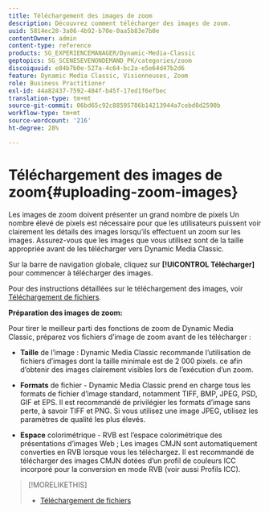 ```yaml
---
title: Téléchargement des images de zoom
description: Découvrez comment télécharger des images de zoom.
uuid: 5814ec28-3a06-4b92-b70e-0aa5b83e7b0e
contentOwner: admin
content-type: reference
products: SG_EXPERIENCEMANAGER/Dynamic-Media-Classic
geptopics: SG_SCENESEVENONDEMAND_PK/categories/zoom
discoiquuid: e84b7b0e-527a-4c64-bc2a-e5e64d47b2d6
feature: Dynamic Media Classic, Visionneuses, Zoom
role: Business Practitioner
exl-id: 44a82437-7592-484f-b45f-17ed1f6efbec
translation-type: tm+mt
source-git-commit: 06bd65c92c88595786b14213944a7cebd0d2590b
workflow-type: tm+mt
source-wordcount: '216'
ht-degree: 28%

---
```


# Téléchargement des images de zoom{#uploading-zoom-images}

Les images de zoom doivent présenter un grand nombre de pixels Un nombre élevé de pixels est nécessaire pour que les utilisateurs puissent voir clairement les détails des images lorsqu’ils effectuent un zoom sur les images. Assurez-vous que les images que vous utilisez sont de la taille appropriée avant de les télécharger vers Dynamic Media Classic.

Sur la barre de navigation globale, cliquez sur **[!UICONTROL Télécharger]** pour commencer à télécharger des images.

Pour des instructions détaillées sur le téléchargement des images, voir [Téléchargement de fichiers](uploading-files.md#uploading_files).

**Préparation des images de zoom:**

Pour tirer le meilleur parti des fonctions de zoom de Dynamic Media Classic, préparez vos fichiers d’image de zoom avant de les télécharger :

* **Taille**  de l’image : Dynamic Media Classic recommande l’utilisation de fichiers d’images dont la taille minimale est de 2 000 pixels. ce afin d’obtenir des images clairement visibles lors de l’exécution d’un zoom.

* **Formats**  de fichier - Dynamic Media Classic prend en charge tous les formats de fichier d’image standard, notamment TIFF, BMP, JPEG, PSD, GIF et EPS. Il est recommandé de privilégier les formats d’image sans perte, à savoir TIFF et PNG. Si vous utilisez une image JPEG, utilisez les paramètres de qualité les plus élevés.

* **Espace**  colorimétrique - RVB est l’espace colorimétrique des présentations d’images Web ; Les images CMJN sont automatiquement converties en RVB lorsque vous les téléchargez. Il est recommandé de télécharger des images CMJN dotées d’un profil de couleurs ICC incorporé pour la conversion en mode RVB (voir aussi Profils ICC).

>[!MORELIKETHIS]
>
>* [Téléchargement de fichiers](uploading-files.md#uploading_files)

